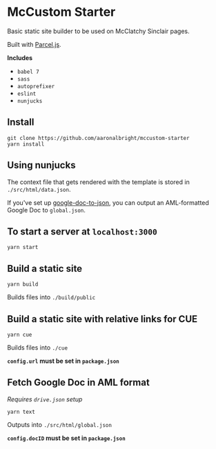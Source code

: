 # McCustom Starter
Basic static site builder to be used on McClatchy Sinclair pages.

Built with [Parcel.js](https://parceljs.org/).

**Includes**
* `babel 7`
* `sass`
* `autoprefixer`
* `eslint`
* `nunjucks`


## Install

```
git clone https://github.com/aaronalbright/mccustom-starter
yarn install
```

## Using nunjucks
The context file that gets rendered with the template is stored in `./src/html/data.json`.

If you've set up [google-doc-to-json](https://www.npmjs.com/package/googledoc-to-json), you can output an AML-formatted Google Doc to `global.json`.

## To start a server at `localhost:3000`
```
yarn start
```

## Build a static site
```
yarn build
```
Builds files into `./build/public`

## Build a static site with relative links for CUE
```
yarn cue
```
Builds files into `./cue`

**`config.url` must be set in `package.json`**

## Fetch Google Doc in AML format
_Requires `drive.json` setup_
```
yarn text
```
Outputs into `./src/html/global.json`

**`config.docID` must be set in `package.json`**



